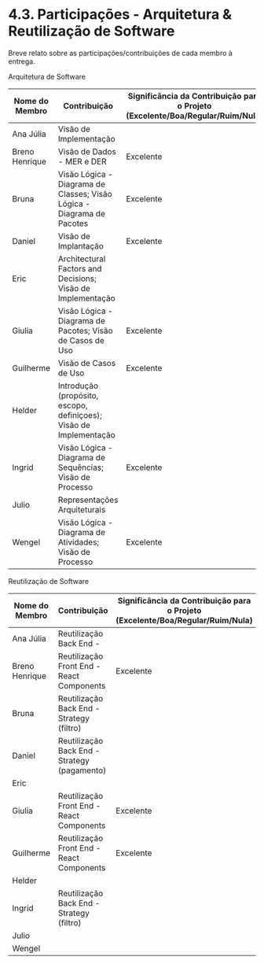 # 4.3. Participações - Arquitetura & Reutilização de Software

Breve relato sobre as participações/contribuições de cada membro à entrega. 

Arquitetura de Software

|Nome do Membro | Contribuição | Significância da Contribuição para o Projeto (Excelente/Boa/Regular/Ruim/Nula) |
| -- | -- | -- |
| Ana Júlia  | Visão de Implementação |  |
| Breno Henrique  | Visão de Dados - MER e DER | Excelente |
| Bruna  | Visão Lógica - Diagrama de Classes; Visão Lógica - Diagrama de Pacotes | Excelente |
| Daniel  | Visão de Implantação | Excelente |
| Eric  | Architectural Factors and Decisions; Visão de Implementação |  |
| Giulia  | Visão Lógica - Diagrama de Pacotes; Visão de Casos de Uso | Excelente |
| Guilherme  | Visão de Casos de Uso | Excelente |
| Helder  | Introdução (propósito, escopo, definiçoes); Visão de Implementação |  |
| Ingrid  | Visão Lógica - Diagrama de Sequências; Visão de Processo | Excelente |
| Julio  | Representações Arquiteturais |  |
| Wengel  | Visão Lógica - Diagrama de Atividades; Visão de Processo | Excelente |

Reutilização de Software

|Nome do Membro | Contribuição | Significância da Contribuição para o Projeto (Excelente/Boa/Regular/Ruim/Nula) |
| -- | -- | -- |
| Ana Júlia  | Reutilização Back End - |  |
| Breno Henrique  | Reutilização Front End - React Components | Excelente |
| Bruna  | Reutilização Back End - Strategy (filtro) |  |
| Daniel  | Reutilização Back End - Strategy (pagamento) |  |
| Eric  |  |  |
| Giulia  | Reutilização Front End - React Components | Excelente |
| Guilherme  | Reutilização Front End - React Components | Excelente |
| Helder  |  |  |
| Ingrid  | Reutilização Back End - Strategy (filtro) |  |
| Julio  |  |  |
| Wengel  |  |  |
